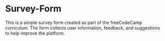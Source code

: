 # Survey-Form
This is a simple survey form created as part of the freeCodeCamp curriculum. The form collects user information, feedback, and suggestions to help improve the platform.
